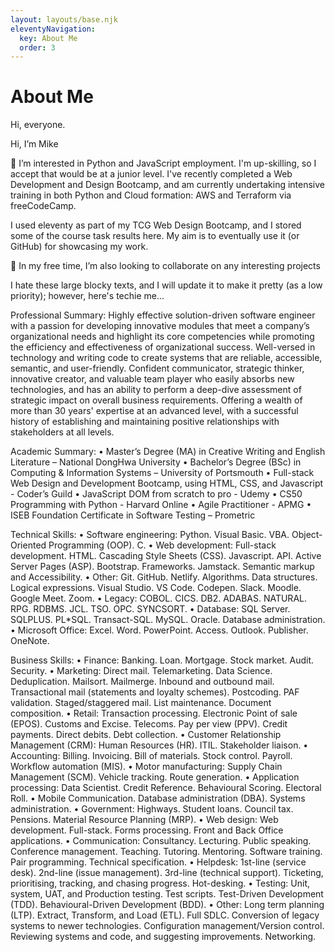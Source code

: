 ```yaml
---
layout: layouts/base.njk
eleventyNavigation:
  key: About Me
  order: 3
---
```

# About Me

Hi, everyone. 

Hi, I’m Mike

👀 I’m interested in Python and JavaScript employment. I'm up-skilling, so I accept that would be at a junior level. I've recently completed a Web Development and Design Bootcamp, and am currently undertaking intensive training in both Python and Cloud formation: AWS and Terraform via freeCodeCamp.

I used eleventy as part of my TCG Web Design Bootcamp, and I stored some of the course task results here. My aim is to eventually use it (or GitHub) for showcasing my work.

💞️ In my free time, I’m also looking to collaborate on any interesting projects

I hate these large blocky texts, and I will update it to make it pretty (as a low priority); however, here's techie me...

Professional Summary:
Highly effective solution-driven software engineer with a passion for developing innovative modules that meet a company’s organizational needs and highlight its core competencies while promoting the efficiency and effectiveness of organizational success. Well-versed in technology and writing code to create systems that are reliable, accessible, semantic, and user-friendly. Confident communicator, strategic thinker, innovative creator, and valuable team player who easily absorbs new technologies, and has an ability to perform a deep-dive assessment of strategic impact on overall business requirements. Offering a wealth of more than 30 years' expertise at an advanced level, with a successful history of establishing and maintaining positive relationships with stakeholders at all levels.

Academic Summary:
• Master’s Degree (MA) in Creative Writing and English Literature – National DongHwa University 
• Bachelor’s Degree (BSc) in Computing & Information Systems – University of Portsmouth 
• Full-stack Web Design and Development Bootcamp, using HTML, CSS, and Javascript - Coder’s Guild 
• JavaScript DOM from scratch to pro - Udemy 
• CS50 Programming with Python - Harvard Online • Agile Practitioner - APMG 
• ISEB Foundation Certificate in Software Testing – Prometric

Technical Skills: 
• Software engineering: Python. Visual Basic. VBA. Object-Oriented Programming (OOP). C.
• Web development: Full-stack development. HTML. Cascading Style Sheets (CSS). Javascript.
  API. Active Server Pages (ASP). Bootstrap. Frameworks. Jamstack. Semantic markup and Accessibility. 
• Other: Git. GitHub. Netlify. Algorithms. Data structures. Logical expressions.
  Visual Studio. VS Code. Codepen. Slack. Moodle. Google Meet. Zoom. 
• Legacy: COBOL. CICS. DB2. ADABAS. NATURAL. RPG. RDBMS. JCL. TSO. OPC. SYNCSORT. 
• Database: SQL Server. SQLPLUS. PL*SQL. Transact-SQL. MySQL. Oracle.
  Database administration. 
• Microsoft Office: Excel. Word. PowerPoint. Access. Outlook. Publisher. OneNote.

Business Skills:
• Finance: Banking. Loan. Mortgage. Stock market. Audit. Security. 
• Marketing: Direct mail. Telemarketing. Data Science. Deduplication. Mailsort. Mailmerge.
  Inbound and outbound mail. Transactional mail (statements and loyalty schemes). Postcoding. PAF validation. Staged/staggered mail. List maintenance. Document composition. 
• Retail: Transaction processing. Electronic Point of sale (EPOS). Customs and Excise.
  Telecoms. Pay per view (PPV). Credit payments. Direct debits. Debt collection. 
• Customer Relationship Management (CRM): Human Resources (HR). ITIL. Stakeholder liaison. 
• Accounting: Billing. Invoicing. Bill of materials. Stock control. Payroll.
  Workflow automation (MIS). 
• Motor manufacturing: Supply Chain Management (SCM). Vehicle tracking. Route generation. 
• Application processing: Data Scientist. Credit Reference. Behavioural Scoring.
  Electoral Roll. 
• Mobile Communication. Database administration (DBA). Systems administration. 
• Government: Highways. Student loans. Council tax. Pensions.
  Material Resource Planning (MRP). 
• Web design: Web development. Full-stack. Forms processing.
  Front and Back Office applications. 
• Communication: Consultancy. Lecturing. Public speaking. Conference management. Teaching.
  Tutoring. Mentoring. Software training. Pair programming. Technical specification. 
• Helpdesk: 1st-line (service desk). 2nd-line (issue management).
  3rd-line (technical support). Ticketing, prioritising, tracking, and chasing progress. Hot-desking. 
• Testing: Unit, system, UAT, and Production testing. Test scripts.
  Test-Driven Development (TDD). Behavioural-Driven Development (BDD).
• Other: Long term planning (LTP). Extract, Transform, and Load (ETL). Full SDLC.
  Conversion of legacy systems to newer technologies. Configuration management/Version control. Reviewing systems and code, and suggesting improvements. Networking.
